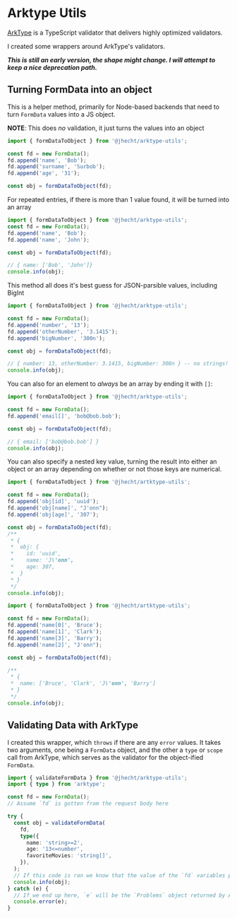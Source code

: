 # Arktype Utils

[ArkType](https://www.npmjs.com/package/arktype) is a TypeScript validator that delivers highly optimized validators.

I created some wrappers around ArkType's validators.

**_This is still an early version, the shape might change. I will attempt to keep a nice deprecation path._**

## Turning FormData into an object

This is a helper method, primarily for Node-based backends that need to turn `FormData` values into a JS object.

**NOTE**: This does _no_ validation, it just turns the values into an object

```ts
import { formDataToObject } from '@jhecht/arktype-utils';

const fd = new FormData();
fd.append('name', 'Bob');
fd.append('surname', 'Surbob');
fd.append('age', '31');

const obj = formDataToObject(fd);
```

For repeated entries, if there is more than 1 value found, it will be turned into an array

```ts
import { formDataToObject } from '@jhecht/arktype-utils';
const fd = new FormData();
fd.append('name', 'Bob');
fd.append('name', 'John');

const obj = formDataToObject(fd);

// { name: ['Bob', 'John']}
console.info(obj);
```

This method all does it's best guess for JSON-parsible values, including BigInt

```ts
import { formDataToObject } from '@jhecht/arktype-utils';

const fd = new FormData();
fd.append('number', '13');
fd.append('otherNumber', '3.1415');
fd.append('bigNumber', '300n');

const obj = formDataToObject(fd);

// { number: 13, otherNumber: 3.1415, bigNumber: 300n } -- no strings!
console.info(obj);
```

You can also for an element to _always_ be an array by ending it with `[]`:

```ts
import { formDataToObject } from '@jhecht/arktype-utils';

const fd = new FormData();
fd.append('email[]', 'bob@bob.bob');

const obj = formDataToObject(fd);

// { email: ['bob@bob.bob'] }
console.info(obj);
```

You can also specify a nested key value, turning the result into either an object or an array depending on whether or not those keys are numerical.

```ts
import { formDataToObject } from '@jhecht/artktype-utils';

const fd = new FormData();
fd.append('obj[id]', 'uuid');
fd.append('obj[name]', "J'onn");
fd.append('obj[age]', '307');

const obj = formDataToObject(fd);
/**
 * {
 *  obj: {
 *    id: 'uuid',
 *    name: 'J\'onn',
 *    age: 307,
 *  }
 * }
 */
console.info(obj);
```

```ts
import { formDataToObject } from '@jhecht/artktype-utils';

const fd = new FormData();
fd.append('name[0]', 'Bruce');
fd.append('name[1]', 'Clark');
fd.append('name[3]', 'Barry');
fd.append('name[2]', "J'onn");

const obj = formDataToObject(fd);

/**
 * {
 *  name: ['Bruce', 'Clark', 'J\'onn', 'Barry']
 * }
 */
console.info(obj);
```

## Validating Data with ArkType

I created this wrapper, which `throws` if there are any `error` values. It takes two arguments, one being a `FormData` object, and the other a `type` or `scope` call from ArkType, which serves as the validator for the object-ified `FormData`.

```ts
import { validateFormData } from '@jhecht/arktype-utils';
import { type } from 'arktype';

const fd = new FormData();
// Assume `fd` is gotten from the request body here

try {
  const obj = validateFormData(
    fd,
    type({
      name: 'string>=2',
      age: '13<=number',
      favoriteMovies: 'string[]',
    }),
  );
  // If this code is ran we know that the value of the `fd` variables passes the above validations when turned into an object
  console.info(obj);
} catch (e) {
  // If we end up here, `e` will be the `Problems` object returned by ArkType's validator
  console.error(e);
}
```
